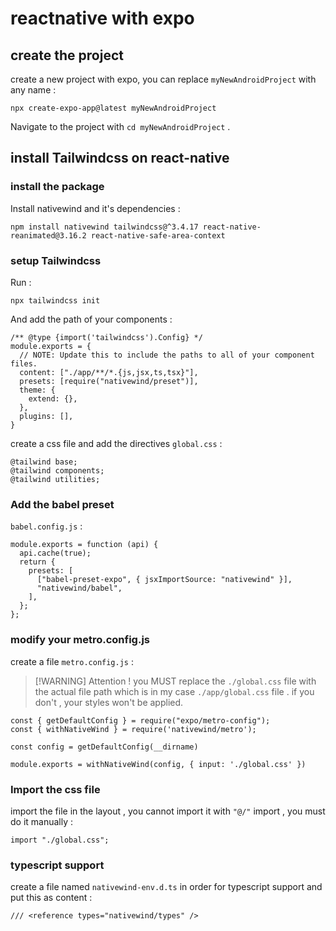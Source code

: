 # reactnative with expo

## create the project

create a new project with expo, you can replace `myNewAndroidProject` with any name :

```
npx create-expo-app@latest myNewAndroidProject
```

Navigate to the project with `cd myNewAndroidProject` .

## install Tailwindcss on react-native

### install the  package

Install nativewind and it's dependencies :

```
npm install nativewind tailwindcss@^3.4.17 react-native-reanimated@3.16.2 react-native-safe-area-context
```

### setup Tailwindcss

Run :

```
npx tailwindcss init
```

And add the path of your components :

```
/** @type {import('tailwindcss').Config} */
module.exports = {
  // NOTE: Update this to include the paths to all of your component files.
  content: ["./app/**/*.{js,jsx,ts,tsx}"],
  presets: [require("nativewind/preset")],
  theme: {
    extend: {},
  },
  plugins: [],
}
```

create a css file and add the directives `global.css` :

```tailwind
@tailwind base;
@tailwind components;
@tailwind utilities;
```

### Add the babel preset

`babel.config.js` :

```
module.exports = function (api) {
  api.cache(true);
  return {
    presets: [
      ["babel-preset-expo", { jsxImportSource: "nativewind" }],
      "nativewind/babel",
    ],
  };
};
```

### modify your metro.config.js

create a file `metro.config.js` :

> [!WARNING] Attention !
> you MUST replace the `./global.css` file with the actual file path which is in my case `./app/global.css` file . if you don't , your styles won't be applied.

```
const { getDefaultConfig } = require("expo/metro-config");
const { withNativeWind } = require('nativewind/metro');
 
const config = getDefaultConfig(__dirname)
 
module.exports = withNativeWind(config, { input: './global.css' })
```

### Import the css file

import the file in the layout , you cannot import it with `"@/"` import , you must do it manually :

```
import "./global.css";
```

### typescript support

create a file named `nativewind-env.d.ts` in order for typescript support and put this as content :

```
/// <reference types="nativewind/types" />
```







